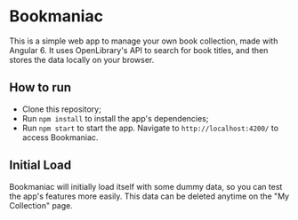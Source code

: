 # Bookmaniac

This is a simple web app to manage your own book collection, made with Angular 6. It uses OpenLibrary's API to search for book titles, and then stores the data locally on your browser.

## How to run

- Clone this repository;
- Run `npm install` to install the app's dependencies;
- Run `npm start` to start the app. Navigate to `http://localhost:4200/` to access Bookmaniac.

## Initial Load

Bookmaniac will initially load itself with some dummy data, so you can test the app's features more easily. This data can be deleted anytime on the "My Collection" page.
